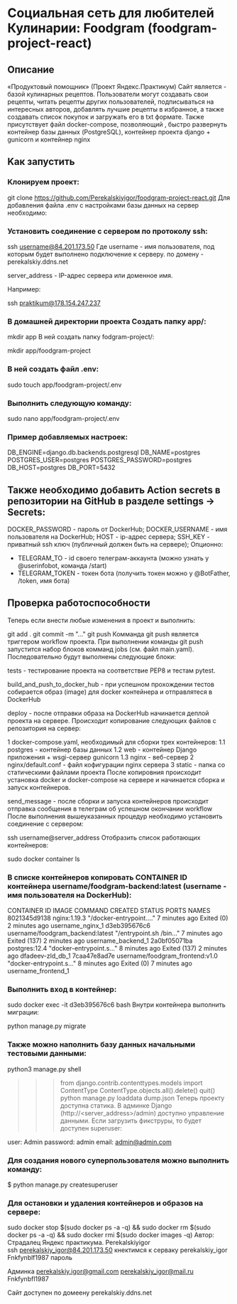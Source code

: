 # Социальная сеть для любителей Кулинарии: Foodgram (foodgram-project-react)


## Описание
«Продуктовый помощник» (Проект Яндекс.Практикум) Сайт является - базой кулинарных рецептов. Пользователи могут создавать свои рецепты, читать рецепты других пользователей, подписываться на интересных авторов, добавлять лучшие рецепты в избранное, а также создавать список покупок и загружать его в txt формате. Также присутствует файл docker-compose, позволяющий , быстро развернуть контейнер базы данных (PostgreSQL), контейнер проекта django + gunicorn и контейнер nginx

## Kак запустить
### Kлонируем проект:

git clone https://github.com/Perekalskiyigor/foodgram-project-react.git
Для добавления файла .env с настройками базы данных на сервер необходимо:

### Установить соединение с сервером по протоколу ssh:

ssh username@84.201.173.50
Где username - имя пользователя, под которым будет выполнено подключение к серверу.
по домену  - perekalskiy.ddns.net

server_address - IP-адрес сервера или доменное имя.

Например:

ssh praktikum@178.154.247.237
### В домашней директории проекта Создать папку app/:

mkdir app
В ней создать папку fodgram-project/:

mkdir app/foodgram-project

### В ней создать файл .env:

 sudo touch app/foodgram-project/.env
### Выполнить следующую команду:

sudo nano app/foodgram-project/.env
### Пример добавляемых настроек:

DB_ENGINE=django.db.backends.postgresql
DB_NAME=postgres
POSTGRES_USER=postgres
POSTGRES_PASSWORD=postgres
DB_HOST=postgres
DB_PORT=5432

## Также необходимо добавить Action secrets в репозитории на GitHub в разделе settings -> Secrets:

DOCKER_PASSWORD - пароль от DockerHub;
DOCKER_USERNAME - имя пользователя на DockerHub;
HOST - ip-адрес сервера;
SSH_KEY - приватный ssh ключ (публичный должен быть на сервере);
Опционно:
* TELEGRAM_TO - id своего телеграм-аккаунта (можно узнать у @userinfobot, команда /start)
* TELEGRAM_TOKEN - токен бота (получить токен можно у @BotFather, /token, имя бота)
## Проверка работоспособности
Теперь если внести любые изменения в проект и выполнить:

git add .
git commit -m "..."
git push
Комманда git push является триггером workflow проекта. При выполнении команды git push запустится набор блоков комманд jobs (см. файл main.yaml). Последовательно будут выполнены следующие блоки:

tests - тестирование проекта на соответствие PEP8 и тестам pytest.

build_and_push_to_docker_hub - при успешном прохождении тестов собирается образ (image) для docker контейнера и отправлятеся в DockerHub

deploy - после отправки образа на DockerHub начинается деплой проекта на сервере. Происходит копирование следующих файлов с репозитория на сервер:

1 docker-compose.yaml, необходимый для сборки трех контейнеров:
  1.1 postgres - контейнер базы данных
  1.2 web - контейнер Django приложения + wsgi-сервер gunicorn
  1.3 nginx - веб-сервер
2 nginx/default.conf - файл кофигурации nginx сервера
3 static - папка со статическими файлами проекта
После копировния происходит установка docker и docker-compose на сервере и начинается сборка и запуск контейнеров.

send_message - после сборки и запуска контейнеров происходит отправка сообщения в телеграм об успешном окончании workflow
После выполнения вышеуказанных процедур необходимо установить соединение с сервером:

ssh username@server_address
Отобразить список работающих контейнеров:

sudo docker container ls
### В списке контейнеров копировать CONTAINER ID контейнера username/foodgram-backend:latest (username - имя пользователя на DockerHub):

CONTAINER ID   IMAGE                                COMMAND                  CREATED         STATUS                       PORTS     NAMES
8021345d9138   nginx:1.19.3                         "/docker-entrypoint.…"   7 minutes ago   Exited (0) 2 minutes ago               username_nginx_1
d3eb395676c6   username/foodgram_backend:latest   "/entrypoint.sh /bin…"   7 minutes ago   Exited (137) 2 minutes ago             username_backend_1
2a0bf05071ba   postgres:12.4                        "docker-entrypoint.s…"   8 minutes ago   Exited (137) 2 minutes ago             dfadeev-zld_db_1
7caa47e8ad7e   username/foodgram_frontend:v1.0    "docker-entrypoint.s…"   8 minutes ago   Exited (0) 7 minutes ago               username_frontend_1

### Выполнить вход в контейнер:

sudo docker exec -it d3eb395676c6 bash
Внутри контейнера выполнить миграции:

python manage.py migrate
### Также можно наполнить базу данных начальными тестовыми данными:

python3 manage.py shell
>>> from django.contrib.contenttypes.models import ContentType
>>> ContentType.objects.all().delete()
>>> quit()
python manage.py loaddata dump.json
Теперь проекту доступна статика. В админке Django (http://<server_address>/admin) доступно управление данными. Если загрузить фикструры, то будет доступен superuser:

  user: Admin
  password: admin
  email: admin@admin.com
### Для создания нового суперпользователя можно выполнить команду:

$ python manage.py createsuperuser
### Для остановки и удаления контейнеров и образов на сервере:

sudo docker stop $(sudo docker ps -a -q) && sudo docker rm $(sudo docker ps -a -q) && sudo docker rmi $(sudo docker images -q)
Автор:
Страдалец Яндекс практикума. Perekalskiyigor  
ssh perekalskiy_igor@84.201.173.50 кнектимся к серваку
perekalskiy_igor
Fnkfynblf1987 пароль

Админка
perekalskiy.igor@gmail.com
perekalskiy_igor@mail.ru
Fnkfynbfl1987

Сайт доступен по домеену perekalskiy.ddns.net
